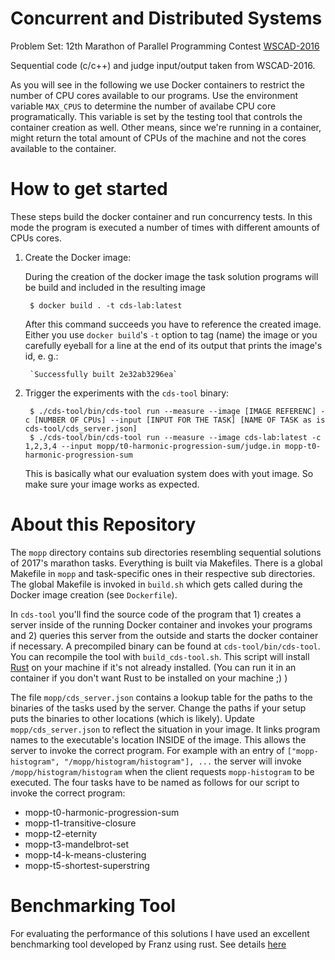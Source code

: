 # Concurrent and Distributed Systems #

Problem Set:
12th Marathon of Parallel Programming Contest [WSCAD-2016](http://lspd.mackenzie.br/marathon/17/problems.html)

Sequential code (c/c++) and judge input/output taken from WSCAD-2016.

As you will see in the following we use Docker containers to restrict the number of CPU cores available to our programs.
Use the environment variable `MAX_CPUS` to determine the number of availabe CPU core programatically.
This variable is set by the testing tool that controls the container creation as well.
Other means, since we're running in a container, might return the total amount of CPUs of the machine and not the cores available to the container.

# How to get started #

These steps build the docker container and run concurrency tests.
In this mode the program is executed a number of times with different amounts of CPUs cores.

1. Create the Docker image:

    During the creation of the docker image the task solution programs will be build and included in the resulting image

        $ docker build . -t cds-lab:latest

    After this command succeeds you have to reference the created image. Either you use `docker build`'s `-t` option to tag (name)
    the image or you carefully eyeball for a line at the end of its output that prints the image's id, e. g.:

        `Successfully built 2e32ab3296ea`

2. Trigger the experiments with the `cds-tool` binary:

        $ ./cds-tool/bin/cds-tool run --measure --image [IMAGE REFERENC] -c [NUMBER OF CPUs] --input [INPUT FOR THE TASK] [NAME OF TASK as is cds-tool/cds_server.json]
        $ ./cds-tool/bin/cds-tool run --measure --image cds-lab:latest -c 1,2,3,4 --input mopp/t0-harmonic-progression-sum/judge.in mopp-t0-harmonic-progression-sum

    This is basically what our evaluation system does with yout image. So make sure your image works as expected.

# About this Repository #

The `mopp` directory contains sub directories resembling sequential solutions of 2017's marathon tasks.
Everything is built via Makefiles.
There is a global Makefile in `mopp` and task-specific ones in their respective sub directories.
The global Makefile is invoked in `build.sh` which gets called during the Docker image creation (see `Dockerfile`).

In `cds-tool` you'll find the source code of the program that 1) creates a server inside of the running Docker container and invokes your programs and 2) queries this server from the outside and starts the docker container if necessary.
A precompiled binary can be found at `cds-tool/bin/cds-tool`. You can recompile the tool with `build_cds-tool.sh`. This script will install [Rust](https://www.rust-lang.org/) on your machine if it's not already installed. (You can run it in an container if you don't want Rust to be installed on your machine ;) )

The file `mopp/cds_server.json` contains a lookup table for the paths to the binaries of the tasks used by the server.
Change the paths if your setup puts the binaries to other locations (which is likely).
Update `mopp/cds_server.json` to reflect the situation in your image.
It links program names to the executable's location INSIDE of the image.
This allows the server to invoke the correct program.
For example with an entry of `["mopp-histogram", "/mopp/histogram/histogram"], ...` the
server will invoke `/mopp/histogram/histogram` when the client requests `mopp-histogram`
to be executed.
The four tasks have to be named as follows for our script to invoke the correct program:

* mopp-t0-harmonic-progression-sum 
* mopp-t1-transitive-closure
* mopp-t2-eternity
* mopp-t3-mandelbrot-set
* mopp-t4-k-means-clustering
* mopp-t5-shortest-superstring

# Benchmarking Tool #

For evaluating the performance of this solutions I have used an excellent benchmarking tool developed by Franz using rust. See details [here](https://github.com/fzgregor/cds-lab-2017)
